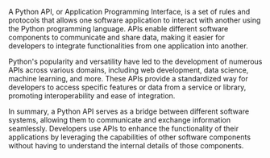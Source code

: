 A Python API, or Application Programming Interface, is a set of rules and protocols that allows one software application to interact with another using the Python programming language. APIs enable different software components to communicate and share data, making it easier for developers to integrate functionalities from one application into another.

Python's popularity and versatility have led to the development of numerous APIs across various domains, including web development, data science, machine learning, and more. These APIs provide a standardized way for developers to access specific features or data from a service or library, promoting interoperability and ease of integration.

In summary, a Python API serves as a bridge between different software systems, allowing them to communicate and exchange information seamlessly. Developers use APIs to enhance the functionality of their applications by leveraging the capabilities of other software components without having to understand the internal details of those components.
